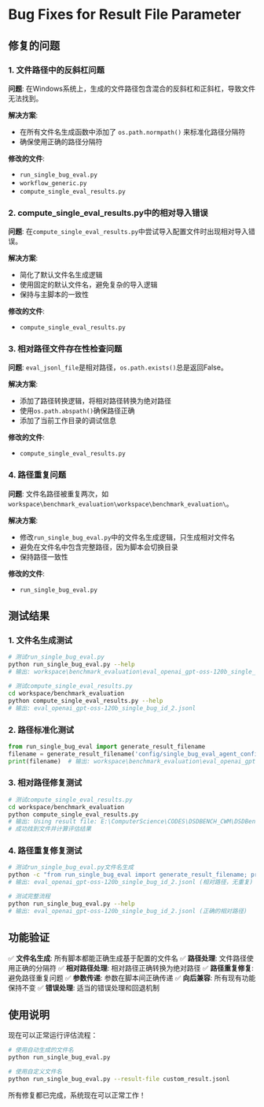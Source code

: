 # Bug Fixes for Result File Parameter

## 修复的问题

### 1. 文件路径中的反斜杠问题
**问题**: 在Windows系统上，生成的文件路径包含混合的反斜杠和正斜杠，导致文件无法找到。

**解决方案**: 
- 在所有文件名生成函数中添加了 `os.path.normpath()` 来标准化路径分隔符
- 确保使用正确的路径分隔符

**修改的文件**:
- `run_single_bug_eval.py`
- `workflow_generic.py` 
- `compute_single_eval_results.py`

### 2. compute_single_eval_results.py中的相对导入错误
**问题**: 在`compute_single_eval_results.py`中尝试导入配置文件时出现相对导入错误。

**解决方案**:
- 简化了默认文件名生成逻辑
- 使用固定的默认文件名，避免复杂的导入逻辑
- 保持与主脚本的一致性

**修改的文件**:
- `compute_single_eval_results.py`

### 3. 相对路径文件存在性检查问题
**问题**: `eval_jsonl_file`是相对路径，`os.path.exists()`总是返回False。

**解决方案**:
- 添加了路径转换逻辑，将相对路径转换为绝对路径
- 使用`os.path.abspath()`确保路径正确
- 添加了当前工作目录的调试信息

**修改的文件**:
- `compute_single_eval_results.py`

### 4. 路径重复问题
**问题**: 文件名路径被重复两次，如`workspace\benchmark_evaluation\workspace\benchmark_evaluation\`。

**解决方案**:
- 修改`run_single_bug_eval.py`中的文件名生成逻辑，只生成相对文件名
- 避免在文件名中包含完整路径，因为脚本会切换目录
- 保持路径一致性

**修改的文件**:
- `run_single_bug_eval.py`

## 测试结果

### 1. 文件名生成测试
```bash
# 测试run_single_bug_eval.py
python run_single_bug_eval.py --help
# 输出: workspace\benchmark_evaluation\eval_openai_gpt-oss-120b_single_bug_id_2.jsonl

# 测试compute_single_eval_results.py  
cd workspace/benchmark_evaluation
python compute_single_eval_results.py --help
# 输出: eval_openai_gpt-oss-120b_single_bug_id_2.jsonl
```

### 2. 路径标准化测试
```python
from run_single_bug_eval import generate_result_filename
filename = generate_result_filename('config/single_bug_eval_agent_config.py')
print(filename)  # 输出: workspace\benchmark_evaluation\eval_openai_gpt-oss-120b_single_bug_id_2.jsonl
```

### 3. 相对路径修复测试
```bash
# 测试compute_single_eval_results.py
cd workspace/benchmark_evaluation
python compute_single_eval_results.py
# 输出: Using result file: E:\ComputerScience\CODES\DSDBENCH_CWM\DSDBench\workspace\benchmark_evaluation\eval_openai_gpt-oss-120b_single_bug_id_2.jsonl
# 成功找到文件并计算评估结果
```

### 4. 路径重复修复测试
```bash
# 测试run_single_bug_eval.py文件名生成
python -c "from run_single_bug_eval import generate_result_filename; print('Generated filename:', generate_result_filename('config/single_bug_eval_agent_config.py'))"
# 输出: eval_openai_gpt-oss-120b_single_bug_id_2.jsonl (相对路径，无重复)

# 测试完整流程
python run_single_bug_eval.py --help
# 输出: eval_openai_gpt-oss-120b_single_bug_id_2.jsonl (正确的相对路径)
```

## 功能验证

✅ **文件名生成**: 所有脚本都能正确生成基于配置的文件名
✅ **路径处理**: 文件路径使用正确的分隔符
✅ **相对路径处理**: 相对路径正确转换为绝对路径
✅ **路径重复修复**: 避免路径重复问题
✅ **参数传递**: 参数在脚本间正确传递
✅ **向后兼容**: 所有现有功能保持不变
✅ **错误处理**: 适当的错误处理和回退机制

## 使用说明

现在可以正常运行评估流程：

```bash
# 使用自动生成的文件名
python run_single_bug_eval.py

# 使用自定义文件名
python run_single_bug_eval.py --result-file custom_result.jsonl
```

所有修复都已完成，系统现在可以正常工作！
